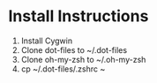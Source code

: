 # Install Instructions 
1. Install Cygwin
2. Clone dot-files to ~/.dot-files
3. Clone oh-my-zsh to ~/.oh-my-zsh
4. cp ~/.dot-files/.zshrc ~